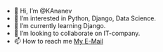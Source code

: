 
- 👋 Hi, I’m @KAnanev
- 👀 I’m interested in Python, Django, Data Science.
- 🌱 I’m currently learning Django.
- 💞️ I’m looking to collaborate on IT-company.
- 📫 How to reach me [My E-Mail](mailto:ananevdeveloper@yandex.ru)

<!---
KAnanev/KAnanev is a ✨ special ✨ repository because its `README.md` (this file) appears on your GitHub profile.
You can click the Preview link to take a look at your changes.
--->
